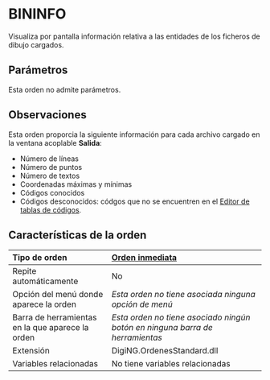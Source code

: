 # BININFO

Visualiza por pantalla información relativa a las entidades de los ficheros de dibujo cargados.

## Parámetros

Esta orden no admite parámetros.

## Observaciones

Esta orden proporcia la siguiente información para cada archivo cargado en la ventana acoplable **Salida**:

* Número de líneas
* Número de puntos
* Número de textos
* Coordenadas máximas y mínimas
* Códigos conocidos
* Códigos desconocidos: códgos que no se encuentren en el [Editor de tablas de códigos](https://github.com/digi21/docs/tree/7fc627c885c16fb88afc7cc05a6df2a2f4a54563/digi3d-net/referencia/digi3d.net/ventana-de-dibujo/ordenes/b/EditorDeTablasDeCodigos.html).

## Características de la orden

| Tipo de orden | [Orden inmediata](bininfo.md) |
| :--- | :--- |
| Repite automáticamente | No |
| Opción del menú donde aparece la orden | _Esta orden no tiene asociada ninguna opción de menú_ |
| Barra de herramientas en la que aparece la orden | _Esta orden no tiene asociado ningún botón en ninguna barra de herramientas_ |
| Extensión | DigiNG.OrdenesStandard.dll |
| Variables relacionadas | No tiene variables relacionadas |


